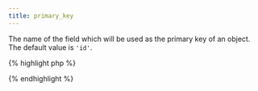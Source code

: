 ```yaml
---
title: primary_key
---
```

The name of the field which will be used as the primary key of an object.  The default value is `'id'`. 

{% highlight php %}
<?php

class Venue extends MvcModel {

  var $primary_key = 'id';

}

?>
{% endhighlight %}